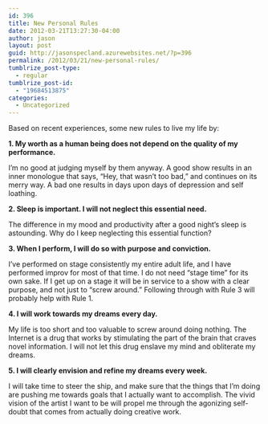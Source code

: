 ```yaml
---
id: 396
title: New Personal Rules
date: 2012-03-21T13:27:30-04:00
author: jason
layout: post
guid: http://jasonspecland.azurewebsites.net/?p=396
permalink: /2012/03/21/new-personal-rules/
tumblrize_post-type:
  - regular
tumblrize_post-id:
  - "19684513875"
categories:
  - Uncategorized
---
```

Based on recent experiences, some new rules to live my life by:

**1. My worth as a human being does not depend on the quality of my performance.**

I&#8217;m no good at judging myself by them anyway. A good show results in an inner monologue that says, &#8220;Hey, that wasn&#8217;t too bad,&#8221; and continues on its merry way. A bad one results in days upon days of depression and self loathing.

**2. Sleep is important. I will not neglect this essential need.**

The difference in my mood and productivity after a good night&#8217;s sleep is astounding. Why do I keep neglecting this essential function?

**3. When I perform, I will do so with purpose and conviction.**

I&#8217;ve performed on stage consistently my entire adult life, and I have performed improv for most of that time. I do not need &#8220;stage time&#8221; for its own sake. If I get up on a stage it will be in service to a show with a clear purpose, and not just to &#8220;screw around.&#8221; Following through with Rule 3 will probably help with Rule 1.

**4. I will work towards my dreams every day.**

My life is too short and too valuable to screw around doing nothing. The Internet is a drug that works by stimulating the part of the brain that craves novel information. I will not let this drug enslave my mind and obliterate my dreams.

**5. I will clearly envision and refine my dreams every week.**

I will take time to steer the ship, and make sure that the things that I&#8217;m doing are pushing me towards goals that I actually want to accomplish. The vivid vision of the artist I want to be will propel me through the agonizing self-doubt that comes from actually doing creative work.
